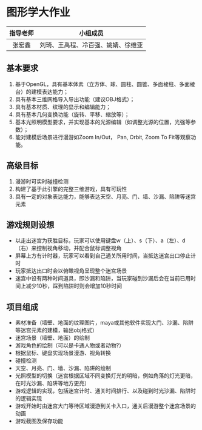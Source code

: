 # 图形学大作业

指导老师|小组成员
:-:|-
张宏鑫|刘琦、王禹程、冷百强、姚婧、徐维亚

## 基本要求
1. 基于OpenGL，具有基本体素（⽴⽅体、球、圆柱、圆锥、多⾯棱柱、多⾯棱台）的建模表达能⼒；
2. 具有基本三维⽹格导⼊导出功能（建议OBJ格式）；
3. 具有基本材质、纹理的显⽰和编辑能⼒；
4. 具有基本⼏何变换功能（旋转、平移、缩放等）；
5. 基本光照明模型要求，并实现基本的光源编辑（如调整光源的位置，光强等参数）；
6. 能对建模后场景进⾏漫游如Zoom In/Out， Pan, Orbit, Zoom To Fit等观察功能。

## 高级目标
1. 漫游时可实时碰撞检测
2. 构建了基于此引擎的完整三维游戏，具有可玩性 
3. 具有一定的对象表达能力，能够表达天空、月亮、门、墙、沙漏、陷阱等迷宫元素

## 游戏规则设想
- 以走出迷宫为获胜目标，玩家可以使用键盘w（上）、s（下）、a（左）、d（右）来控制视角移动，并配合鼠标调整视角
- 屏幕上方有计时器，玩家可以看到自己通关所用时间，当抵达迷宫出口停止计时
- 玩家抵达出口时会以俯瞰视角呈现整个迷宫场景 
- 迷宫中设有两种时间道具，即沙漏和陷阱，当玩家碰到沙漏后会在当前已用时间上减少10秒，踩到陷阱时则会增加10秒时间


## 项目组成
- 素材准备（墙壁、地面的纹理图片，maya或其他软件实现大门、沙漏、陷阱等迷宫元素的建模，输出obj格式）
- 迷宫场景（墙壁、地面）的绘制
- 游戏角色的绘制（可以是卡通人物或者动物?）
- 根据鼠标、键盘实现场景漫游、视角转换
- 碰撞检测
- 天空、月亮、门、墙、沙漏、陷阱的绘制
- 光照模型的切换（迷宫根据区域不同变换灯光的明暗，例如角落的灯光更暗，在时光沙漏、陷阱等地方更亮）
- 游戏逻辑的实现，包括迷宫计时、通关时间排行、以及碰到时光沙漏、陷阱时的逻辑实现
- 游戏开始时由迷宫大门等待区域漫游到关卡入口，通关后漫游整个迷宫场景的动画
- 游戏截图及保存功能
